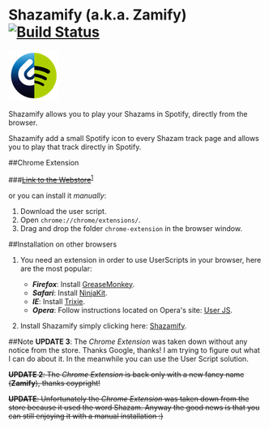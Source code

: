 Shazamify (a.k.a. Zamify)  [![Build Status](https://travis-ci.org/sirLisko/shazamify.svg)](https://travis-ci.org/sirLisko/shazamify)
========
![image](./images/icon.png)

Shazamify allows you to play your Shazams in Spotify, directly from the browser.

Shazamify add a small Spotify icon to every Shazam track page and allows you to play that track directly in Spotify.

##Chrome Extension

###[~~Link to the Webstore~~](https://chrome.google.com/webstore/detail/zamify/bmijgfabheacpgpemckfpfmebcdjlolh)<sup id="a1">[1](#f1)</sup>

or you can install it *manually*:

1. Download the user script.
2. Open `chrome://chrome/extensions/`.
3. Drag and drop the folder `chrome-extension` in the browser window.

##Installation on other browsers
1. You need an extension in order to use UserScripts in your browser, here are the most popular:
    * ***Firefox***: Install [GreaseMonkey](https://addons.mozilla.org/en-US/firefox/addon/greasemonkey/).
    * ***Safari***: Install [NinjaKit](http://d.hatena.ne.jp/os0x/20100612/1276330696).
    * ***IE***: Install [Trixie](http://www.bhelpuri.net/Trixie/).
    * ***Opera***: Follow instructions located on Opera's site: [User JS](http://www.opera.com/docs/userjs/).

2. Install Shazamify simply clicking here: [Shazamify](https://github.com/sirlisko/shazamify/raw/master/shazamify.user.js).



##Note
<b id="f1">**UPDATE 3**</b>: The *Chrome Extension* was taken down without any notice from the store. Thanks Google, thanks! I am trying to figure out what I can do about it. In the meanwhile you can use the User Script solution.

~~**UPDATE 2**: The *Chrome Extension* is back only with a new fancy name (**Zamify**), thanks coypright!~~

~~**UPDATE**: Unfortunately the *Chrome Extension* was taken down from the store because it used the word Shazam. Anyway the good news is that you can still enjoying it with a manual installation :)~~
